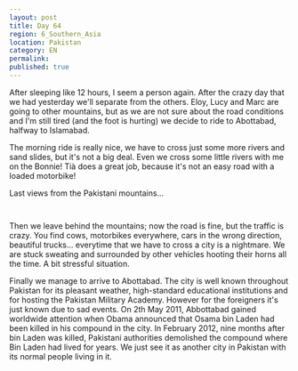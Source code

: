 ```yaml
---
layout: post
title: Day 64
region: 6_Southern_Asia
location: Pakistan
category: EN
permalink:
published: true
---
```

After sleeping like 12 hours, I seem a person again. After the crazy day that we had yesterday we'll separate from the others. Eloy, Lucy and Marc are going to other mountains, but as we are not sure about the road conditions and I'm still tired (and the foot is hurting) we decide to ride to Abottabad, halfway to Islamabad.

The morning ride is really nice, we have to cross just some more rivers and sand slides, but it's not a big deal. Even we cross some little rivers with me on the Bonnie! Tià does a great job, because it's not an easy road with a loaded motorbike!

Last views from the Pakistani mountains...

<p><a
href="https://lh3.googleusercontent.com/6nDQLDjOjN27vbhUj3SYpXGMUJK6kkivUgWAlpzyVmkqe3qC4-2Hxq_ouMKoQlGcqTgwtnzV0i5hCr0wkUff7gQfNRRj-stk8h-5K2wq0QF-Xd1vYEbZ5aztFWjU_fubgVvOGWHrbHnhmvTDpGD109K0-qNtpBNXfd2dLZuW3HCBBvDx0Oy3-LunFhdgvA7y7DZUEJkPOcQiVVmJexSh3qoBMoh_HQBkuK9quf_wR_IxXTT80NfK8LGpoe66ylwtNJ_iacVBSb-EKWDzlpF9QbbQeaxrUhEW5GSSRsTQjqX442XyLB2XjpSA-QNdEwBnBfd78zGjAHiX6xS6DCeeOFCsFJoT3oZC5FRW57WVpUJDq4ubu3riDUrV78vEL_86lY1sDkuI83QUoQHXGOf-eAqQtg6SBIMJhU7SPI8i3AD3W7ZvBBXcDJsgaiydYt25orYkA4Rx0r11f8V79DTgPbm8gy8D6YH8T9S7A1NlDv44MiVGZndBPnVvC5LzsJWgt7VulXlF-tEKJR7WgH14NkD16e1kLzRwzQx3d_LF9fnP2e78mfYKRNddLsXBpQqTIqcQIeMkI3R2TtOwZwAW9SwA8RCjtDZdknfAMlIgYYtwanjjF4S8YVHhWdc7kkX3ijKkEvp6Sy8ETjP5RI9Ld8gfyNIfudlBdGoCFK5aoitAmgrtYPcKekL-tg=w1044-h783-no"><img 
src="https://lh3.googleusercontent.com/6nDQLDjOjN27vbhUj3SYpXGMUJK6kkivUgWAlpzyVmkqe3qC4-2Hxq_ouMKoQlGcqTgwtnzV0i5hCr0wkUff7gQfNRRj-stk8h-5K2wq0QF-Xd1vYEbZ5aztFWjU_fubgVvOGWHrbHnhmvTDpGD109K0-qNtpBNXfd2dLZuW3HCBBvDx0Oy3-LunFhdgvA7y7DZUEJkPOcQiVVmJexSh3qoBMoh_HQBkuK9quf_wR_IxXTT80NfK8LGpoe66ylwtNJ_iacVBSb-EKWDzlpF9QbbQeaxrUhEW5GSSRsTQjqX442XyLB2XjpSA-QNdEwBnBfd78zGjAHiX6xS6DCeeOFCsFJoT3oZC5FRW57WVpUJDq4ubu3riDUrV78vEL_86lY1sDkuI83QUoQHXGOf-eAqQtg6SBIMJhU7SPI8i3AD3W7ZvBBXcDJsgaiydYt25orYkA4Rx0r11f8V79DTgPbm8gy8D6YH8T9S7A1NlDv44MiVGZndBPnVvC5LzsJWgt7VulXlF-tEKJR7WgH14NkD16e1kLzRwzQx3d_LF9fnP2e78mfYKRNddLsXBpQqTIqcQIeMkI3R2TtOwZwAW9SwA8RCjtDZdknfAMlIgYYtwanjjF4S8YVHhWdc7kkX3ijKkEvp6Sy8ETjP5RI9Ld8gfyNIfudlBdGoCFK5aoitAmgrtYPcKekL-tg=w1044-h783-no" class="oversize" alt=""></a></p>

<p><a
href="https://lh3.googleusercontent.com/b15cYrTQ4Xm0FgOPOQZr4fNOUqSiQpd752_3kVy2s485A6_OIA93oGtIqQjose5ZiDS2mTFO3aA4IrtgMi6EOwMqL8w47W--7zI6jYKo4xmrNokM9OY4AjtMZ96OVai0C-nrDP8Fy83zyujZy_QgdIeMuPoswLq03XrXY_qrznc8JVM6gkgagdmEONpXigjD47kCjWnvCG-kEJA4a9BN4qJJP4GMJlAT4TddPU45UITRuaIf3TNqjjTW4-SxC9qv_vw8Kda25pBNeZoO9Grvpr7X_VeZA8UOogJ41uwWaKWfQqPxB4KtLzgJJ139yWvjv_bBYowCwlIxVKpGfPGshMzSzLWL9lM-0C7HIdz_rIJN4f2auiXf_nUpiJ_0hUbAGQuRUXo7Y7yoYqwBRHLn1nGJQK3gOuSnEgwrPdlHi7pw4KHAdQt5ioM3bdLXPSioXxqD4ENaWgIsk1e33MBLV2n0TIySGo1q_F1Vkj0K1D1HbH8fwc5cwnTUIjkZLFDT2rDXZT7BMQBxL_aXf4iN8_xDhKS7cZgbP2wROO7sAAN5aqg0EtTDKGJjx0m3uJ7PlQSe2MrjfCyHvjO6ZrzGSEciYFbGCDdW0pMUqANZTjbyaXVL0lVp6Re33rla1Ir_io5N0sMZYBWc5HDtW9N8BBBTbeSY6_aNEEIxikdW-jArBkejbWaMk6UyCA=w835-h626-no"><img 
src="https://lh3.googleusercontent.com/b15cYrTQ4Xm0FgOPOQZr4fNOUqSiQpd752_3kVy2s485A6_OIA93oGtIqQjose5ZiDS2mTFO3aA4IrtgMi6EOwMqL8w47W--7zI6jYKo4xmrNokM9OY4AjtMZ96OVai0C-nrDP8Fy83zyujZy_QgdIeMuPoswLq03XrXY_qrznc8JVM6gkgagdmEONpXigjD47kCjWnvCG-kEJA4a9BN4qJJP4GMJlAT4TddPU45UITRuaIf3TNqjjTW4-SxC9qv_vw8Kda25pBNeZoO9Grvpr7X_VeZA8UOogJ41uwWaKWfQqPxB4KtLzgJJ139yWvjv_bBYowCwlIxVKpGfPGshMzSzLWL9lM-0C7HIdz_rIJN4f2auiXf_nUpiJ_0hUbAGQuRUXo7Y7yoYqwBRHLn1nGJQK3gOuSnEgwrPdlHi7pw4KHAdQt5ioM3bdLXPSioXxqD4ENaWgIsk1e33MBLV2n0TIySGo1q_F1Vkj0K1D1HbH8fwc5cwnTUIjkZLFDT2rDXZT7BMQBxL_aXf4iN8_xDhKS7cZgbP2wROO7sAAN5aqg0EtTDKGJjx0m3uJ7PlQSe2MrjfCyHvjO6ZrzGSEciYFbGCDdW0pMUqANZTjbyaXVL0lVp6Re33rla1Ir_io5N0sMZYBWc5HDtW9N8BBBTbeSY6_aNEEIxikdW-jArBkejbWaMk6UyCA=w835-h626-no" class="oversize" alt=""></a></p>

Then we leave behind the mountains; now the road is fine, but the traffic is crazy. You find cows, motorbikes everywhere, cars in the wrong direction, beautiful trucks... everytime that we have to cross a city is a nightmare. We are stuck sweating and surrounded by other vehicles hooting their horns all the time. A bit stressful situation.

Finally we manage to arrive to Abottabad. The city is well known throughout Pakistan for its pleasant weather, high-standard educational institutions and for hosting the Pakistan Military Academy. However for the foreigners it's just known due to sad events. On 2th May 2011, Abbottabad gained worldwide attention when Obama announced that Osama bin Laden had been killed in his compound in the city. In February 2012, nine months after bin Laden was killed, Pakistani authorities demolished the compound where Bin Laden had lived for years. We just see it as another city in Pakistan with its normal people living in it.